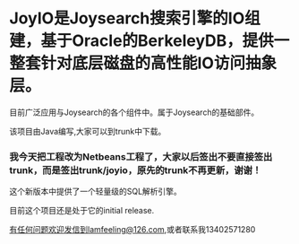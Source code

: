# JoyIO是Joysearch搜索引擎的IO组建，基于Oracle的BerkeleyDB，提供一整套针对底层磁盘的高性能IO访问抽象层。 #

目前广泛应用与Joysearch的各个组件中。属于Joysearch的基础部件。

该项目由Java编写,大家可以到trunk中下载。
### 我今天把工程改为Netbeans工程了，大家以后签出不要直接签出trunk，而是签出trunk/joyio，原先的trunk不再更新，谢谢！ ###

这个新版本中提供了一个轻量级的SQL解析引擎。

目前这个项目还是处于它的initial release.

有任何问题欢迎发信到lamfeeling@126.com,或者联系我13402571280

